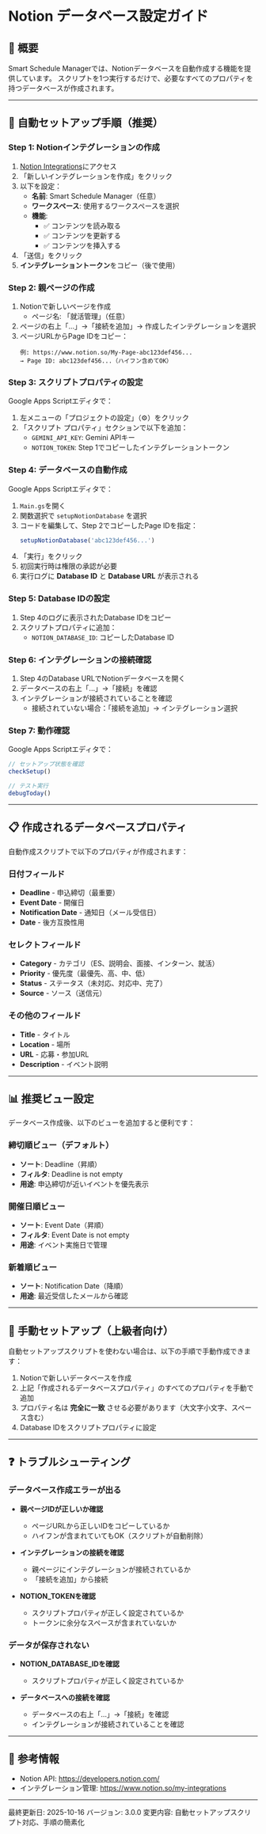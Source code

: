 # Notion データベース設定ガイド

## 🎯 概要

Smart Schedule Managerでは、Notionデータベースを自動作成する機能を提供しています。
スクリプトを1つ実行するだけで、必要なすべてのプロパティを持つデータベースが作成されます。

---

## 🚀 自動セットアップ手順（推奨）

### Step 1: Notionインテグレーションの作成

1. [Notion Integrations](https://www.notion.so/my-integrations)にアクセス
2. 「新しいインテグレーションを作成」をクリック
3. 以下を設定：
   - **名前**: Smart Schedule Manager（任意）
   - **ワークスペース**: 使用するワークスペースを選択
   - **機能**:
     - ✅ コンテンツを読み取る
     - ✅ コンテンツを更新する
     - ✅ コンテンツを挿入する
4. 「送信」をクリック
5. **インテグレーショントークン**をコピー（後で使用）

### Step 2: 親ページの作成

1. Notionで新しいページを作成
   - ページ名: 「就活管理」（任意）
2. ページの右上「...」→「接続を追加」→ 作成したインテグレーションを選択
3. ページURLからPage IDをコピー：
   ```
   例: https://www.notion.so/My-Page-abc123def456...
   → Page ID: abc123def456...（ハイフン含めてOK）
   ```

### Step 3: スクリプトプロパティの設定

Google Apps Scriptエディタで：

1. 左メニューの「プロジェクトの設定」（⚙️）をクリック
2. 「スクリプト プロパティ」セクションで以下を追加：
   - `GEMINI_API_KEY`: Gemini APIキー
   - `NOTION_TOKEN`: Step 1でコピーしたインテグレーショントークン

### Step 4: データベースの自動作成

Google Apps Scriptエディタで：

1. `Main.gs`を開く
2. 関数選択で `setupNotionDatabase` を選択
3. コードを編集して、Step 2でコピーしたPage IDを指定：
   ```javascript
   setupNotionDatabase('abc123def456...')
   ```
4. 「実行」をクリック
5. 初回実行時は権限の承認が必要
6. 実行ログに **Database ID** と **Database URL** が表示される

### Step 5: Database IDの設定

1. Step 4のログに表示されたDatabase IDをコピー
2. スクリプトプロパティに追加：
   - `NOTION_DATABASE_ID`: コピーしたDatabase ID

### Step 6: インテグレーションの接続確認

1. Step 4のDatabase URLでNotionデータベースを開く
2. データベースの右上「...」→「接続」を確認
3. インテグレーションが接続されていることを確認
   - 接続されていない場合：「接続を追加」→ インテグレーション選択

### Step 7: 動作確認

Google Apps Scriptエディタで：

```javascript
// セットアップ状態を確認
checkSetup()

// テスト実行
debugToday()
```

---

## 📋 作成されるデータベースプロパティ

自動作成スクリプトで以下のプロパティが作成されます：

### 日付フィールド
- **Deadline** - 申込締切（最重要）
- **Event Date** - 開催日
- **Notification Date** - 通知日（メール受信日）
- **Date** - 後方互換性用

### セレクトフィールド
- **Category** - カテゴリ（ES、説明会、面接、インターン、就活）
- **Priority** - 優先度（最優先、高、中、低）
- **Status** - ステータス（未対応、対応中、完了）
- **Source** - ソース（送信元）

### その他のフィールド
- **Title** - タイトル
- **Location** - 場所
- **URL** - 応募・参加URL
- **Description** - イベント説明

---

## 📊 推奨ビュー設定

データベース作成後、以下のビューを追加すると便利です：

### 締切順ビュー（デフォルト）
- **ソート**: Deadline（昇順）
- **フィルタ**: Deadline is not empty
- **用途**: 申込締切が近いイベントを優先表示

### 開催日順ビュー
- **ソート**: Event Date（昇順）
- **フィルタ**: Event Date is not empty
- **用途**: イベント実施日で管理

### 新着順ビュー
- **ソート**: Notification Date（降順）
- **用途**: 最近受信したメールから確認

---

## 🔧 手動セットアップ（上級者向け）

自動セットアップスクリプトを使わない場合は、以下の手順で手動作成できます：

1. Notionで新しいデータベースを作成
2. 上記「作成されるデータベースプロパティ」のすべてのプロパティを手動で追加
3. プロパティ名は **完全に一致** させる必要があります（大文字小文字、スペース含む）
4. Database IDをスクリプトプロパティに設定

---

## ❓ トラブルシューティング

### データベース作成エラーが出る

- **親ページIDが正しいか確認**
  - ページURLから正しいIDをコピーしているか
  - ハイフンが含まれていてもOK（スクリプトが自動削除）

- **インテグレーションの接続を確認**
  - 親ページにインテグレーションが接続されているか
  - 「接続を追加」から接続

- **NOTION_TOKENを確認**
  - スクリプトプロパティが正しく設定されているか
  - トークンに余分なスペースが含まれていないか

### データが保存されない

- **NOTION_DATABASE_IDを確認**
  - スクリプトプロパティが正しく設定されているか

- **データベースへの接続を確認**
  - データベースの右上「...」→「接続」を確認
  - インテグレーションが接続されていることを確認

---

## 📝 参考情報

- Notion API: https://developers.notion.com/
- インテグレーション管理: https://www.notion.so/my-integrations

---

最終更新日: 2025-10-16
バージョン: 3.0.0
変更内容: 自動セットアップスクリプト対応、手順の簡素化
